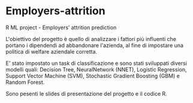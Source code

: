 # Employers-attrition
R ML project - Employers’ attrition prediction  

L'obiettivo del progetto è quello di analizzare i fattori più influenti che portano i dipendendi ad abbandonare l'azienda, al fine di impostare una politica di welfare aziendale corretta.

E' stato impostato un task di classificazione e sono stati sviluppati diversi modelli quali:
Decision Tree, NeuralNetwork (NNET), Logistic Regression, Support Vector Machine (SVM), Stochastic Gradient Boosting (GBM) e Random Forest.

Sono pesenti le slides di presentazione del progetto e il codice R.
